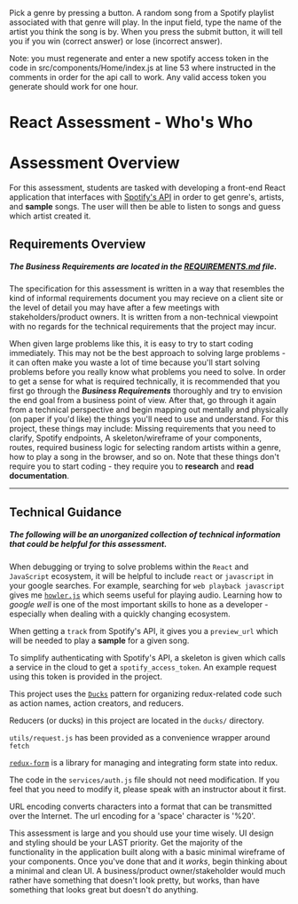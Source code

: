 Pick a genre by pressing a button. A random song from a Spotify playlist associated with that genre will play. In the input field, type the name of the artist you think the song is by. When you press the submit button, it will tell you if you win (correct answer) or lose (incorrect answer).

Note: you must regenerate and enter a new spotify access token in the code in src/components/Home/index.js at line 53 where instructed in the comments in order for the api call to work. Any valid access token you generate should work for one hour. 



# React Assessment - Who's Who
# Assessment Overview

For this assessment, students are tasked with developing a front-end React application that interfaces with [Spotify's API](https://developer.spotify.com/) in order to get genre's, artists, and **sample** songs. The user will then be able to listen to songs and guess which artist created it.

## Requirements Overview

##### The *Business Requirements* are located in the [REQUIREMENTS.md](REQUIREMENTS.md) file.

The specification for this assessment is written in a way that resembles the kind of informal requirements document you may recieve on a client site or the level of detail you may have after a few meetings with stakeholders/product owners. It is written from a non-technical viewpoint with no regards for the technical requirements that the project may incur. 

When given large problems like this, it is easy to try to start coding immediately. This may not be the best approach to solving large problems - it can often make you waste a lot of time because you'll start solving problems before you really know what problems you need to solve. In order to get a sense for what is required technically, it is recommended that you first go through the ***Business Requirements*** thoroughly and try to envision the end goal from a business point of view. After that, go through it again from a technical perspective and begin mapping out mentally and physically (on paper if you'd like) the things you'll need to use and understand. For this project, these things may include: Missing requirements that you need to clarify, Spotify endpoints, A skeleton/wireframe of your components, routes, required business logic for selecting random artists within a genre, how to play a song in the browser, and so on. Note that these things don't require you to start coding - they require you to **research** and **read documentation**.

---

## Technical Guidance

##### The following will be an unorganized collection of technical information that could be helpful for this assessment.

When debugging or trying to solve problems within the `React` and `JavaScript` ecosystem, it will be helpful to include `react` or `javascript` in your google searches. For example, searching for `web playback javascript` gives me [`howler.js`](https://howlerjs.com/) which seems useful for playing audio. Learning how to *google well* is one of the most important skills to hone as a developer - especially when dealing with a quickly changing ecosystem.

When getting a `track` from Spotify's API, it gives you a `preview_url` which will be needed to play a **sample** for a given song.

To simplify authenticating with Spotify's API, a skeleton is given which calls a service in the cloud to get a `spotify_access_token`. An example request using this token is provided in the project.

This project uses the [`Ducks`](https://github.com/erikras/ducks-modular-redux) pattern for organizing redux-related code such as action names, action creators, and reducers. 

Reducers (or ducks) in this project are located in the `ducks/` directory.

`utils/request.js` has been provided as a convenience wrapper around `fetch`

[`redux-form`](https://redux-form.com/7.4.2/) is a library for managing and integrating form state into redux.

The code in the `services/auth.js` file should not need modification. If you feel that you need to modify it, please speak with an instructor about it first.

URL encoding converts characters into a format that can be transmitted over the Internet. The url encoding for a 'space' character is '%20'.

This assessment is large and you should use your time wisely. UI design and styling should be your LAST priority. Get the majority of the functionality in the application built along with a basic minimal wireframe of your components. Once you've done that and it *works*, begin thinking about a minimal and clean UI. A business/product owner/stakeholder would much rather have something that doesn't look pretty, but works, than have something that looks great but doesn't do anything.
